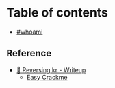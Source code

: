 # Table of contents

* [#whoami](README.md)

## Reference

* [💾 Reversing.kr - Writeup](reference/reversing.kr-writeup/README.md)
  * [Easy Crackme](reference/reversing.kr-writeup/easy-crackme.md)
